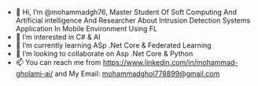 - 👋 Hi, I’m @mohammadgh76, Master Student Of Soft Computing And Artificial intelligence And Researcher About Intrusion Detection Systems Application In Mobile Environment Using FL
- 👀 I’m interested in C# & AI
- 🌱 I’m currently learning ASp .Net Core & Federated Learning
- 💞️ I’m looking to collaborate on Asp .Net Core & Python
- 📫 You can reach me from https://www.linkedin.com/in/mohammad-gholami-ai/ and My Email: mohammadghol778899@gmail.com

<!---
mohammadgh76/mohammadgh76 is a ✨ special ✨ repository because its `README.md` (this file) appears on your GitHub profile.
You can click the Preview link to take a look at your changes.
--->
